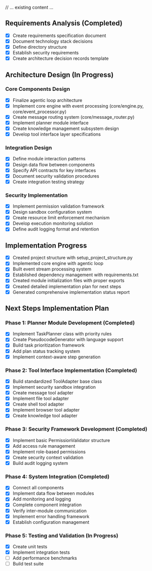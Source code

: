 // ... existing content ...

## Requirements Analysis (Completed)
- [x] Create requirements specification document
- [x] Document technology stack decisions
- [x] Define directory structure
- [x] Establish security requirements
- [x] Create architecture decision records template

## Architecture Design (In Progress)
### Core Components Design
- [x] Finalize agentic loop architecture
- [x] Implement core engine with event processing (core/engine.py, core/event_processor.py)
- [x] Create message routing system (core/message_router.py)
- [x] Implement planner module interface
- [x] Create knowledge management subsystem design
- [x] Develop tool interface layer specifications

### Integration Design
- [x] Define module interaction patterns
- [x] Design data flow between components
- [x] Specify API contracts for key interfaces
- [x] Document security validation procedures
- [x] Create integration testing strategy

### Security Implementation
- [x] Implement permission validation framework
- [x] Design sandbox configuration system
- [x] Create resource limit enforcement mechanism
- [x] Develop execution monitoring solution
- [x] Define audit logging format and retention

## Implementation Progress
- [x] Created project structure with setup_project_structure.py
- [x] Implemented core engine with agentic loop
- [x] Built event stream processing system
- [x] Established dependency management with requirements.txt
- [x] Created module initialization files with proper exports
- [x] Created detailed implementation plan for next steps
- [x] Generated comprehensive implementation status report

## Next Steps Implementation Plan
### Phase 1: Planner Module Development (Completed)
- [x] Implement TaskPlanner class with priority rules
- [x] Create PseudocodeGenerator with language support
- [x] Build task prioritization framework
- [x] Add plan status tracking system
- [x] Implement context-aware step generation

### Phase 2: Tool Interface Implementation (Completed)
- [x] Build standardized ToolAdapter base class
- [x] Implement security sandbox integration
- [x] Create message tool adapter
- [x] Implement file tool adapter
- [x] Create shell tool adapter
- [x] Implement browser tool adapter
- [x] Create knowledge tool adapter

### Phase 3: Security Framework Development (Completed)
- [x] Implement basic PermissionValidator structure
- [x] Add access rule management
- [x] Implement role-based permissions
- [x] Create security context validation
- [x] Build audit logging system

### Phase 4: System Integration (Completed)
- [x] Connect all components
- [x] Implement data flow between modules
- [x] Add monitoring and logging
- [x] Complete component integration
- [x] Verify inter-module communication
- [x] Implement error handling framework
- [x] Establish configuration management

### Phase 5: Testing and Validation (In Progress)
- [x] Create unit tests
- [x] Implement integration tests
- [ ] Add performance benchmarks
- [ ] Build test suite